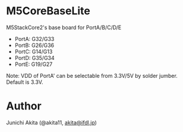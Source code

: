 # M5CoreBaseLite
M5StackCore2's base board for PortA/B/C/D/E

- PortA: G32/G33
- PortB: G26/G36
- PortC: G14/G13
- PortD: G35/G34
- PortE: G19/G27

Note: VDD of PortA' can be selectable from 3.3V/5V by solder jumber. Default is 3.3V.

# Author

Junichi Akita (@akita11, akita@ifdl.jp)
